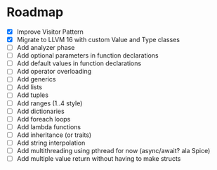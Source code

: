 # Roadmap

- [x] Improve Visitor Pattern
- [x] Migrate to LLVM 16 with custom Value and Type classes
- [ ] Add analyzer phase
- [ ] Add optional parameters in function declarations
- [ ] Add default values in function declarations
- [ ] Add operator overloading
- [ ] Add generics
- [ ] Add lists
- [ ] Add tuples
- [ ] Add ranges (1..4 style)
- [ ] Add dictionaries
- [ ] Add foreach loops
- [ ] Add lambda functions
- [ ] Add inheritance (or traits)
- [ ] Add string interpolation
- [ ] Add multithreading using pthread for now (async/await? ala Spice)
- [ ] Add multiple value return without having to make structs